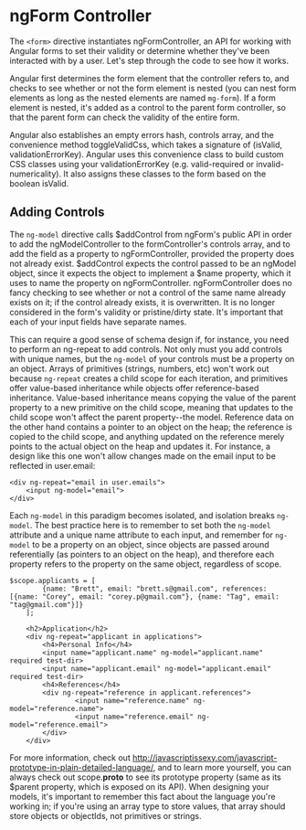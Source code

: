 # ngForm Controller

The `<form>` directive instantiates ngFormController, an API for working with Angular forms to set their validity or determine whether they've been interacted with by a user. Let's step through the code to see how it works.

Angular first determines the form element that the controller refers to, and checks to see whether or not the form element is nested (you can nest form elements as long as the nested elements are named `mg-form`). If a form element is nested, it's added as a control to the parent form controller, so that the parent form can check the validity of the entire form. 

Angular also establishes an empty errors hash, controls array, and the convenience method toggleValidCss, which takes a signature of (isValid, validationErrorKey). Angular uses this convenience class to build custom CSS classes using your validationErrorKey (e.g. valid-required or invalid-numericality). It also assigns these classes to the form based on the boolean isValid. 

## Adding Controls

The `ng-model` directive calls $addControl from ngForm's public API in order to add the ngModelController to the formController's controls array, and to add the field as a property to ngFormController, provided the property does not already exist. $addControl expects the control passed to be an ngModel object, since it expects the object to implement a $name property, which it uses to name the property on ngFormController. ngFormController does no fancy checking to see whether or not a control of the same name already exists on it; if the control already exists, it is overwritten. It is no longer considered in the form's validity or pristine/dirty state. It's important that each of your input fields have separate names. 

This can require a good sense of schema design if, for instance, you need to perform an ng-repeat to add controls. Not only must you add controls with unique names, but the `ng-model` of your controls must be a property on an object. Arrays of primitives (strings, numbers, etc) won't work out because `ng-repeat` creates a child scope for each iteration, and primitives offer value-based inheritance while objects offer reference-based inheritance. Value-based inheritance means copying the value of the parent property to a new primitive on the child scope, meaning that updates to the child scope won't affect the parent property--the model. Reference data on the other hand contains a pointer to an object on the heap; the reference is copied to the child scope, and anything updated on the reference merely points to the actual object on the heap and updates it. For instance, a design like this one won't allow changes made on the email input to be reflected in user.email:

	<div ng-repeat="email in user.emails">
		<input ng-model="email">
	</div>
	
Each `ng-model` in this paradigm becomes isolated, and isolation breaks `ng-model`. The best practice here is to remember to set both the `ng-model` attribute and a unique name attribute to each input, and remember for `ng-model` to be a property on an object, since objects are passed around referentially (as pointers to an object on the heap), and therefore each property refers to the property on the same object, regardless of scope. 

	$scope.applicants = [
          	{name: "Brett", email: "brett.s@gmail.com", references: [{name: "Corey", email: "corey.p@gmail.com"}, {name: "Tag", email: "tag@gmail.com"}]}
        ];
        
        <h2>Application</h2>
        <div ng-repeat="applicant in applications">
          	<h4>Personal Info</h4>
          	<input name="applicant.name" ng-model="applicant.name" required test-dir>
          	<input name="applicant.email" ng-model="applicant.email" required test-dir>
          	<h4>References</h4>
          	<div ng-repeat="reference in applicant.references">
            		<input name="reference.name" ng-model="reference.name">
            		<input name="reference.email" ng-model="reference.email">
          	</div>
        </div>
For more information, check out http://javascriptissexy.com/javascript-prototype-in-plain-detailed-language/, and to learn more yourself, you can always check out scope.__proto__ to see its prototype property (same as its $parent property, which is exposed on its API). When designing your models, it's important to remember this fact about the language you're working in; if you're using an array type to store values, that array should store objects or objectIds, not primitives or strings. 

